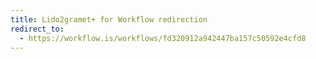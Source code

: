 ```yaml
---
title: Lido2gramet+ for Workflow redirection
redirect_to:
  - https://workflow.is/workflows/fd320912a942447ba157c50592e4cfd8
---
```

